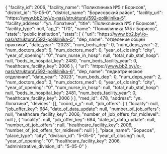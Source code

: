 {
    "facility_id": 2006,
    "facility_name": "Поликлиника №5 г Борисов",
    "district_id": "5-05-0",
    "district_name": "Борисовский район",
    "facility_url": "https:\/\/www.bb2.by\/o-nas\/struktura\/592-poliklinika-5",
    "facility_address": "ул. Лопатина",
    "title": "Поликлиника №5 г Борисов",
    "facility_type": null,
    "ap_1": "170",
    "name": "Поликлиника №5 г Борисов",
    "state": "public institution",
    "stats": [
        {
            "url": "https:\/\/www.bb2.by\/o-nas\/struktura\/592-poliklinika-5",
            "dep_name": "отделение общей практики",
            "date_year": "2023",
            "num_beds_dep": 0,
            "num_deps_year": 2,
            "num_doctors_dep": 9,
            "num_doctors_med": 0,
            "year_of_closing": "city",
            "year_of_opening": "0",
            "num_nurse_in_hosp": null,
            "total_nub_staf_hosp": null,
            "beds_in_hospital_key": 2480,
            "num_beds_facility_year": 0,
            "healthcare_facility_key": 2006
        },
        {
            "url": "https:\/\/www.bb2.by\/o-nas\/struktura\/592-poliklinika-6",
            "dep_name": "педиатрическое отделение",
            "date_year": "2023",
            "num_beds_dep": 0,
            "num_deps_year": 2,
            "num_doctors_dep": 3,
            "num_doctors_med": 0,
            "year_of_closing": "city",
            "year_of_opening": "0",
            "num_nurse_in_hosp": null,
            "total_nub_staf_hosp": null,
            "beds_in_hospital_key": 2481,
            "num_beds_facility_year": 0,
            "healthcare_facility_key": 2006
        }
    ],
    "med_id": 478,
    "address": "ул. Лопатина",
    "devices": [],
    "coord_x_y": null,
    "job_offers": [
        {
            "locality": null,
            "job_offer_key": 684,
            "date_of_data_update": null,
            "number_of_job_offers": null,
            "healthcare_facility_key": 2006,
            "number_of_job_offers_for_midlevel": null
        },
        {
            "locality": null,
            "job_offer_key": 684,
            "date_of_data_update": null,
            "number_of_job_offers": null,
            "healthcare_facility_key": 2006,
            "number_of_job_offers_for_midlevel": null
        }
    ],
    "place_name": "Борисов",
    "place_type": "city",
    "division_id": "5-05-0",
    "year_of_closing": null,
    "year_of_opening": "0",
    "healthcare_facility_key": 2006,
    "administrative_division_id": "5-05-0"
}